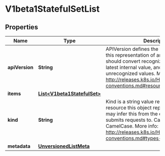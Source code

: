 
# V1beta1StatefulSetList

## Properties
Name | Type | Description | Notes
------------ | ------------- | ------------- | -------------
**apiVersion** | **String** | APIVersion defines the versioned schema of this representation of an object. Servers should convert recognized schemas to the latest internal value, and may reject unrecognized values. More info: http://releases.k8s.io/HEAD/docs/devel/api-conventions.md#resources |  [optional]
**items** | [**List&lt;V1beta1StatefulSet&gt;**](V1beta1StatefulSet.md) |  | 
**kind** | **String** | Kind is a string value representing the REST resource this object represents. Servers may infer this from the endpoint the client submits requests to. Cannot be updated. In CamelCase. More info: http://releases.k8s.io/HEAD/docs/devel/api-conventions.md#types-kinds |  [optional]
**metadata** | [**UnversionedListMeta**](UnversionedListMeta.md) |  |  [optional]



